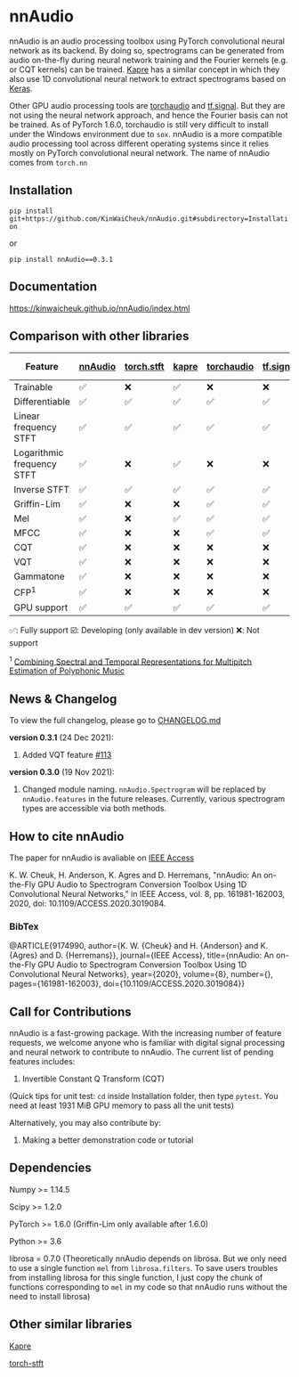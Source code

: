 # nnAudio
nnAudio is an audio processing toolbox using PyTorch convolutional neural network as its backend. By doing so, spectrograms can be generated from audio on-the-fly during neural network training and the Fourier kernels (e.g. or CQT kernels) can be trained. [Kapre](https://github.com/keunwoochoi/kapre) has a similar concept in which they also use 1D convolutional neural network to extract spectrograms based on [Keras](https://keras.io).

Other GPU audio processing tools are [torchaudio](https://github.com/pytorch/audio) and [tf.signal](https://www.tensorflow.org/api_docs/python/tf/signal). But they are not using the neural network approach, and hence the Fourier basis can not be trained. As of PyTorch 1.6.0, torchaudio is still very difficult to install under the Windows environment due to `sox`. nnAudio is a more compatible audio processing tool across different operating systems since it relies mostly on PyTorch convolutional neural network. The name of nnAudio comes from `torch.nn`

## Installation
`pip install git+https://github.com/KinWaiCheuk/nnAudio.git#subdirectory=Installation`

or

`pip install nnAudio==0.3.1`

## Documentation
https://kinwaicheuk.github.io/nnAudio/index.html

## Comparison with other libraries
| Feature | [nnAudio](https://github.com/KinWaiCheuk/nnAudio) | [torch.stft](https://github.com/pytorch/pytorch/blob/master/aten/src/ATen/native/SpectralOps.cpp) | [kapre](https://github.com/keunwoochoi/kapre) | [torchaudio](https://github.com/pytorch/audio) | [tf.signal](https://github.com/tensorflow/tensorflow/tree/master/tensorflow/python/ops/signal) | [torch-stft](https://github.com/pseeth/torch-stft) | [librosa](https://github.com/librosa/librosa) |
| ------- | ------- | ---------- | ----- | ---------- | ---------------------------- | ---------- | ------- |
| Trainable | ✅ | ❌| ✅ | ❌ | ❌ | ✅ | ❌ |
| Differentiable | ✅  | ✅ | ✅ | ✅ | ✅ | ✅ | ❌ |
| Linear frequency STFT| ✅  | ✅ | ✅ | ✅ | ✅ | ✅ | ✅ |
| Logarithmic frequency STFT| ✅  | ❌ | ✅ | ❌ | ❌ | ❌ | ❌ |
| Inverse STFT| ✅  | ✅ | ✅ | ✅ | ✅ | ✅ | ✅ |
| Griffin-Lim| ✅  | ❌ | ❌ | ✅ | ✅ | ❌ | ✅ |
| Mel | ✅ | ❌ | ✅ | ✅ | ✅ | ❌ | ✅ |
| MFCC | ✅  | ❌ | ❌ | ✅| ✅ | ❌ | ✅ |
| CQT | ✅ | ❌ | ❌ | ❌ | ❌ | ❌ | ✅ |
| VQT | ✅ | ❌ | ❌ | ❌ | ❌ | ❌ | ✅ |
| Gammatone | ✅ | ❌ | ❌ | ❌ | ❌ | ❌ | ❌ |
| CFP<sup>1</sup> | ✅ | ❌ | ❌ | ❌ | ❌ | ❌ | ❌ |
| GPU support | ✅ | ✅ | ✅ | ✅ | ✅ | ✅ | ❌ |

✅: Fully support    ☑️: Developing (only available in dev version)    ❌: Not support

<sup>1</sup> [Combining Spectral and Temporal Representations for Multipitch Estimation of Polyphonic Music](https://ieeexplore.ieee.org/document/7118691)

## News & Changelog
To view the full changelog, please go to [CHANGELOG.md](CHANGELOG.md)

**version 0.3.1** (24 Dec 2021):
1. Added VQT feature [#113](/../../pull/113)

**version 0.3.0** (19 Nov 2021):
1. Changed module naming. `nnAudio.Spectrogram` will be replaced by `nnAudio.features` in the future releases. Currently, various spectrogram types are accessible via both methods.


## How to cite nnAudio
The paper for nnAudio is avaliable on [IEEE Access](https://ieeexplore.ieee.org/document/9174990)

K. W. Cheuk, H. Anderson, K. Agres and D. Herremans, "nnAudio: An on-the-Fly GPU Audio to Spectrogram Conversion Toolbox Using 1D Convolutional Neural Networks," in IEEE Access, vol. 8, pp. 161981-162003, 2020, doi: 10.1109/ACCESS.2020.3019084.

### BibTex
@ARTICLE{9174990,
  author={K. W. {Cheuk} and H. {Anderson} and K. {Agres} and D. {Herremans}},
  journal={IEEE Access}, 
  title={nnAudio: An on-the-Fly GPU Audio to Spectrogram Conversion Toolbox Using 1D Convolutional Neural Networks}, 
  year={2020},
  volume={8},
  number={},
  pages={161981-162003},
  doi={10.1109/ACCESS.2020.3019084}}


## Call for Contributions
nnAudio is a fast-growing package. With the increasing number of feature requests, we welcome anyone who is familiar with digital signal processing and neural network to contribute to nnAudio. The current list of pending features includes:
1. Invertible Constant Q Transform (CQT)


(Quick tips for unit test: `cd` inside Installation folder, then type `pytest`. You need at least 1931 MiB GPU memory to pass all the unit tests)

Alternatively, you may also contribute by:
   1. Making a better demonstration code or tutorial




## Dependencies
Numpy >= 1.14.5

Scipy >= 1.2.0

PyTorch >= 1.6.0 (Griffin-Lim only available after 1.6.0)

Python >= 3.6

librosa = 0.7.0 (Theoretically nnAudio depends on librosa. But we only need to use a single function `mel` from `librosa.filters`. To save users troubles from installing librosa for this single function, I just copy the chunk of functions corresponding to `mel` in my code so that nnAudio runs without the need to install librosa)



## Other similar libraries
[Kapre](https://www.semanticscholar.org/paper/Kapre%3A-On-GPU-Audio-Preprocessing-Layers-for-a-of-Choi-Joo/b1ad5643e5dd66fac27067b00e5c814f177483ca?citingPapersSort=is-influential#citing-papers)

[torch-stft](https://github.com/pseeth/torch-stft)


